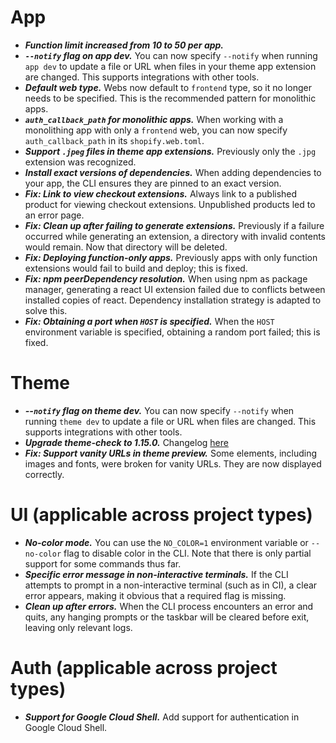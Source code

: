 <!--
If your feature is significant enough that CLI users will want to know about it,
write a short summary sentence here. This is a draft document and will be
finalized when a new minor version is released.

Notes should look like this:

# App

* ***A cool thing.*** Rather than doing the annoying thing you used to do, you can
now do a different and much cooler thing.
* ***A faster thing.*** The `command` command was sped up by 3x in most cases.

# Theme

* ***Another cool thing.*** You get the idea by now.
-->

# App

* ***Function limit increased from 10 to 50 per app.***
* ***`--notify` flag on app dev.*** You can now specify `--notify` when running `app dev` to update a file or URL when files in your theme app extension are changed. This supports integrations with other tools.
* ***Default web type.*** Webs now default to `frontend` type, so it no longer needs to be specified. This is the recommended pattern for monolithic apps.
* ***`auth_callback_path` for monolithic apps.*** When working with a monolithing app with only a `frontend` web, you can now specify `auth_callback_path` in its `shopify.web.toml`.
* ***Support `.jpeg` files in theme app extensions.*** Previously only the `.jpg` extension was recognized.
* ***Install exact versions of dependencies.*** When adding dependencies to your app, the CLI ensures they are pinned to an exact version.
* ***Fix: Link to view checkout extensions.*** Always link to a published product for viewing checkout extensions. Unpublished products led to an error page.
* ***Fix: Clean up after failing to generate extensions.*** Previously if a failure occurred while generating an extension, a directory with invalid contents would remain. Now that directory will be deleted.
* ***Fix: Deploying function-only apps.*** Previously apps with only function extensions would fail to build and deploy; this is fixed.
* ***Fix: npm peerDependency resolution.*** When using npm as package manager, generating a react UI extension failed due to conflicts between installed copies of react. Dependency installation strategy is adapted to solve this.
* ***Fix: Obtaining a port when `HOST` is specified.*** When the `HOST` environment variable is specified, obtaining a random port failed; this is fixed.

# Theme

* ***--`notify` flag on theme dev.*** You can now specify `--notify` when running `theme dev` to update a file or URL when files are changed. This supports integrations with other tools.
* ***Upgrade theme-check to 1.15.0.*** Changelog [here](https://github.com/Shopify/theme-check/releases/tag/v1.15.0)
* ***Fix: Support vanity URLs in theme preview.*** Some elements, including images and fonts, were broken for vanity URLs. They are now displayed correctly.

# UI (applicable across project types)

* ***No-color mode.*** You can use the `NO_COLOR=1` environment variable or `--no-color` flag to disable color in the CLI. Note that there is only partial support for some commands thus far.
* ***Specific error message in non-interactive terminals.*** If the CLI attempts to prompt in a non-interactive terminal (such as in CI), a clear error appears, making it obvious that a required flag is missing.
* ***Clean up after errors.*** When the CLI process encounters an error and quits, any hanging prompts or the taskbar will be cleared before exit, leaving only relevant logs.

# Auth (applicable across project types)
* ***Support for Google Cloud Shell.*** Add support for authentication in Google Cloud Shell.
